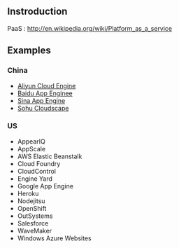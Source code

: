 
## Instroduction
PaaS : http://en.wikipedia.org/wiki/Platform_as_a_service

## Examples

### China

* [Aliyun Cloud Engine](http://www.aliyun.com/product/ace/)
* [Baidu App Enginee](http://developer.baidu.com/cloud/rt)
* [Sina App Engine](http://sae.sina.com.cn/)
* [Sohu Cloudscape](http://cloudscape.sohu.com/)

### US

* AppearIQ
* AppScale
* AWS Elastic Beanstalk
* Cloud Foundry
* CloudControl
* Engine Yard
* Google App Engine
* Heroku
* Nodejitsu
* OpenShift
* OutSystems
* Salesforce
* WaveMaker
* Windows Azure Websites
